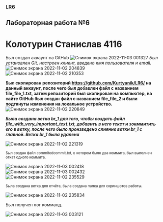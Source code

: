 ### LR6
## Лабораторная работа №6
# Колотурин Станислав 4116
Был создан аккаунт на GitHub
![Снимок экрана 2022-11-03 001327](https://user-images.githubusercontent.com/117310168/199603815-1a7f1025-ddb7-4d97-97df-f93e828b3871.png)
*Был установлен Git, настроен клиент, введено имя пользователя и email.*
![Снимок экрана 2022-11-02 204839](https://user-images.githubusercontent.com/117310168/199604136-5bac6e57-67d1-4a9c-a917-62f7bca1f794.png)
![Снимок экрана 2022-11-02 210353](https://user-images.githubusercontent.com/117310168/199604175-0a7cc075-9f75-46f3-ae25-2c57284b2ac2.png)

**Был скопирован репозиторий https://github.com/Kurtyanik/LR6/ на данный аккаунт, после чего был добавлен файл с названием file_file_1.txt, затем репозиторий был скопирован на компьютер, на сайте GitHub был создан файл с названием file_file_2 и были подтянуты изменения на локальное устройство.**
![Снимок экрана 2022-11-02 220849](https://user-images.githubusercontent.com/117310168/199604643-e91d3092-24cc-4b6e-a576-f273aba13ef6.png)

***Была создана ветка br_1 для того, чтобы создать файл file_with_very_important_text.txt, добавить в него текст и зокммитить его в ветку, после чего было произведено слияние ветки br_1 с главной. Ветка br_1 была удалена***

![Снимок экрана 2022-11-02 221319](https://user-images.githubusercontent.com/117310168/199605015-e509117d-2174-4ed3-9d3d-099f78fbf2bf.png)

<sup> Был создан файл commitedcommit.txt, в котором было два коммита, был выполнен откат одного коммита.</sup>

![Снимок экрана 2022-11-03 002418](https://user-images.githubusercontent.com/117310168/199605874-7b12e0f9-10b0-4084-9cdd-1ce2064567dc.png)
![Снимок экрана 2022-11-03 002432](https://user-images.githubusercontent.com/117310168/199605881-0ed4bc84-ae1e-4636-a730-2f75c187e497.png)
![Снимок экрана 2022-11-02 235529](https://user-images.githubusercontent.com/117310168/199605916-16e8745b-c58b-45c1-ba2c-3b2d21b10061.png)

<sub> Была создана ветка для отчёта, была создана папка для скриншотов работы.</sub>

![Снимок экрана 2022-11-02 235834](https://user-images.githubusercontent.com/117310168/199606175-b3df41da-73eb-485a-9cd2-b8e0186c173e.png)

Был получен лог комманд.

![Снимок экрана 2022-11-03 003121](https://user-images.githubusercontent.com/117310168/199606489-7057054d-665d-48ed-b832-f5ff1edddf6c.png)
